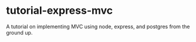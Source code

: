 # tutorial-express-mvc
A tutorial on implementing MVC using node, express, and postgres from the ground up.
